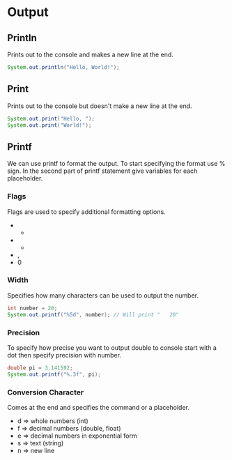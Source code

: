 # Output

## Println
Prints out to the console and makes a new line at the end.

```java
System.out.println("Hello, World!");
```

## Print
Prints out to the console but doesn't make a new line at the end.

```java
System.out.print("Hello, ");
System.out.print("World!");
```

## Printf
We can use printf to format the output. To start specifying the format use % sign. In the second part of printf statement give variables for each placeholder.

### Flags
Flags are used to specify additional formatting options.

* -
* +
* ,
* 0

### Width
Specifies how many characters can be used to output the number.

```java
int number = 20;
System.out.printf("%5d", number); // Will print "   20"
```

### Precision
To specify how precise you want to output double to console start with a dot then specify precision with number.

```java
double pi = 3.141592;
System.out.printf("%.3f", pi);
```

### Conversion Character
Comes at the end and specifies the command or a placeholder.

* d => whole numbers (int)
* f => decimal numbers (double, float)
* e => decimal numbers in exponential form
* s => text (string)
* n => new line